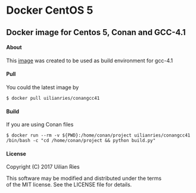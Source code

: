# Docker CentOS 5

## Docker image for Centos 5, Conan and GCC-4.1

#### About

This [image](https://hub.docker.com/r/uilianries/conangcc41/) was created to be used as build environment for gcc-4.1

#### Pull
You could the latest image by
    
    $ docker pull uilianries/conangcc41

#### Build
If you are using Conan files

    $ docker run --rm -v ${PWD}:/home/conan/project uilianries/conangcc41 /bin/bash -c "cd /home/conan/project && python build.py"

#### License
Copyright (C) 2017 Uilian Ries  

This software may be modified and distributed under the terms  
of the MIT license.  See the LICENSE file for details.
